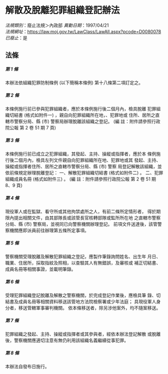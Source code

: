 # 解散及脫離犯罪組織登記辦法

*法規類別*：廢止法規＞內政部
*異動日期*：1997/04/21  
*法規網址*：https://law.moj.gov.tw/LawClass/LawAll.aspx?pcode=D0080078
*已廢止*：是


## 法條
##### 第 1 條
本辦法依組織犯罪防制條例 (以下簡稱本條例) 第十八條第二項訂定之。

##### 第 2 條
本條例施行前已參與犯罪組織者，應於本條例施行後二個月內，檢具脫離
犯罪組織切結書 (格式如附件一) ，親自向犯罪組織所在地，、犯罪地或
住所、居所之直轄市警察分局、縣 (市) 警察局辦理脫離該組織之登記。
 (編      註：附件請參照行政院公報 第 2 卷 51 期 7 頁)

##### 第 3 條
本條例施行前已成立之犯罪組織，其發起、主持、操縱或指揮者，應於本
條例施行後二個月內，檢具左列文件親自向犯罪組織所在地、犯罪地或其
發起、主持、操縱或指揮者住所、居所之直轄市警察分局、縣 (市) 警察
局登記解散該組織，並依前條規定辦理脫離登記：
一、解散犯罪組織切結書 (格式如附件二) 。
二、犯罪組織成員名冊 (格式如附件三) 。
 (編      註：附件請參照行政院公報 第 2 卷 51 期 8、9 頁)


##### 第 4 條
現役軍人或在監獄、看守所或其他拘禁處所之人，有前二條所定情形者，
得於期限內提出相關文件，由其部隊長或該管長官核轉部隊或監所所在地
之直轄市警察分局、縣 (市) 警察局，並視同已向警察機關辦理登記。
前項文件送達後，該管警察機關應即派員前往辦理第五條所定事項。

##### 第 5 條
警察機關受理脫離及解散犯罪組織之登記，應製作筆錄詢問姓名、出生年
月日、職業、住居所，採取指紋及照相，以查驗其人有無錯誤，及審核或
補正切結書、成員名冊等相關事證，並載明筆錄。

##### 第 6 條
受理犯罪組織登記脫離及解散之警察機關，於完成登記作業後，應檢具筆
錄、切結書及成員名冊等相關資料移送該管地方法院檢察署或少年法庭；
具現役軍人身分者，移送管轄軍事審判機關。
依本條移送者，除另涉他案外，均不隨案移送。

##### 第 7 條
犯罪組織之發起、主持、操縱或指揮者或其參與者，經依本辦法登記解散
或脫離後，警察機關應適切注意有無仍利用該組織名義繼續從事犯罪。

##### 第 8 條
本辦法自發布日施行。


